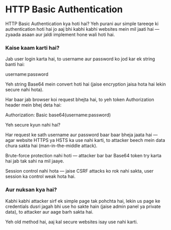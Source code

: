 # HTTP Basic Authentication
HTTP Basic Authentication kya hoti hai?
Yeh purani aur simple tareeqe ki authentication hoti hai jo aaj bhi kabhi kabhi websites mein mil jaati hai — zyaada asaan aur jaldi implement hone wali hoti hai.

### Kaise kaam karti hai?
Jab user login karta hai, to username aur password ko jod kar ek string banti hai:

username:password

Yeh string Base64 mein convert hoti hai (jaise encryption jaisa hota hai lekin secure nahi hota).

Har baar jab browser koi request bhejta hai, to yeh token Authorization header mein bhej deta hai:

Authorization: Basic base64(username:password)

Yeh secure kyun nahi hai?

Har request ke sath username aur password baar baar bheja jaata hai — agar website HTTPS ya HSTS ka use nahi karti, to attacker beech mein data chura sakta hai (man-in-the-middle attack).

Brute-force protection nahi hoti — attacker bar bar Base64 token try karta hai jab tak sahi na mil jaaye.

Session control nahi hota — jaise CSRF attacks ko rok nahi sakta, user session ka control weak hota hai.

### Aur nuksan kya hai?
Kabhi kabhi attacker sirf ek simple page tak pohchta hai, lekin us page ke credentials dusri jagah bhi use ho sakte hain (jaise admin panel ya private data), to attacker aur aage barh sakta hai.

Yeh old method hai, aaj kal secure websites isay use nahi karti.
